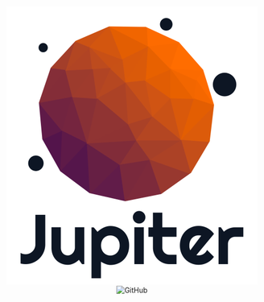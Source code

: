 <p align="center">
  <img src="./assets/github.png" />
  <br/>
  <img alt="GitHub" src="https://img.shields.io/github/license/riscvsim/logo">
</p>
